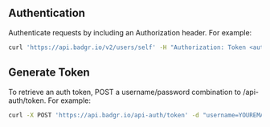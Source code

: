 ## Authentication

Authenticate requests by including an Authorization header.  For example:

```bash
curl 'https://api.badgr.io/v2/users/self' -H "Authorization: Token <auth token>"
```

## Generate Token
To retrieve an auth token, POST a username/password combination to /api-auth/token.  For example:

```bash
curl -X POST 'https://api.badgr.io/api-auth/token' -d "username=YOUREMAIL&password=YOURPASSWORD"
```


